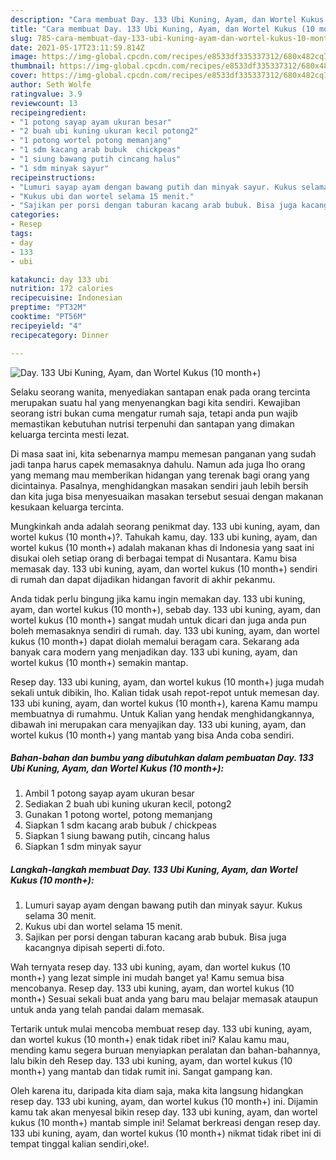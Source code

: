 ```yaml
---
description: "Cara membuat Day. 133 Ubi Kuning, Ayam, dan Wortel Kukus (10 month+) yang enak dan Mudah Dibuat"
title: "Cara membuat Day. 133 Ubi Kuning, Ayam, dan Wortel Kukus (10 month+) yang enak dan Mudah Dibuat"
slug: 785-cara-membuat-day-133-ubi-kuning-ayam-dan-wortel-kukus-10-month-yang-enak-dan-mudah-dibuat
date: 2021-05-17T23:11:59.814Z
image: https://img-global.cpcdn.com/recipes/e8533df335337312/680x482cq70/day-133-ubi-kuning-ayam-dan-wortel-kukus-10-month-foto-resep-utama.jpg
thumbnail: https://img-global.cpcdn.com/recipes/e8533df335337312/680x482cq70/day-133-ubi-kuning-ayam-dan-wortel-kukus-10-month-foto-resep-utama.jpg
cover: https://img-global.cpcdn.com/recipes/e8533df335337312/680x482cq70/day-133-ubi-kuning-ayam-dan-wortel-kukus-10-month-foto-resep-utama.jpg
author: Seth Wolfe
ratingvalue: 3.9
reviewcount: 13
recipeingredient:
- "1 potong sayap ayam ukuran besar"
- "2 buah ubi kuning ukuran kecil potong2"
- "1 potong wortel potong memanjang"
- "1 sdm kacang arab bubuk  chickpeas"
- "1 siung bawang putih cincang halus"
- "1 sdm minyak sayur"
recipeinstructions:
- "Lumuri sayap ayam dengan bawang putih dan minyak sayur. Kukus selama 30 menit."
- "Kukus ubi dan wortel selama 15 menit."
- "Sajikan per porsi dengan taburan kacang arab bubuk. Bisa juga kacangnya dipisah seperti di.foto."
categories:
- Resep
tags:
- day
- 133
- ubi

katakunci: day 133 ubi 
nutrition: 172 calories
recipecuisine: Indonesian
preptime: "PT32M"
cooktime: "PT56M"
recipeyield: "4"
recipecategory: Dinner

---
```



![Day. 133 Ubi Kuning, Ayam, dan Wortel Kukus (10 month+)](https://img-global.cpcdn.com/recipes/e8533df335337312/680x482cq70/day-133-ubi-kuning-ayam-dan-wortel-kukus-10-month-foto-resep-utama.jpg)

Selaku seorang wanita, menyediakan santapan enak pada orang tercinta merupakan suatu hal yang menyenangkan bagi kita sendiri. Kewajiban seorang istri bukan cuma mengatur rumah saja, tetapi anda pun wajib memastikan kebutuhan nutrisi terpenuhi dan santapan yang dimakan keluarga tercinta mesti lezat.

Di masa  saat ini, kita sebenarnya mampu memesan panganan yang sudah jadi tanpa harus capek memasaknya dahulu. Namun ada juga lho orang yang memang mau memberikan hidangan yang terenak bagi orang yang dicintainya. Pasalnya, menghidangkan masakan sendiri jauh lebih bersih dan kita juga bisa menyesuaikan masakan tersebut sesuai dengan makanan kesukaan keluarga tercinta. 



Mungkinkah anda adalah seorang penikmat day. 133 ubi kuning, ayam, dan wortel kukus (10 month+)?. Tahukah kamu, day. 133 ubi kuning, ayam, dan wortel kukus (10 month+) adalah makanan khas di Indonesia yang saat ini disukai oleh setiap orang di berbagai tempat di Nusantara. Kamu bisa memasak day. 133 ubi kuning, ayam, dan wortel kukus (10 month+) sendiri di rumah dan dapat dijadikan hidangan favorit di akhir pekanmu.

Anda tidak perlu bingung jika kamu ingin memakan day. 133 ubi kuning, ayam, dan wortel kukus (10 month+), sebab day. 133 ubi kuning, ayam, dan wortel kukus (10 month+) sangat mudah untuk dicari dan juga anda pun boleh memasaknya sendiri di rumah. day. 133 ubi kuning, ayam, dan wortel kukus (10 month+) dapat diolah memalui beragam cara. Sekarang ada banyak cara modern yang menjadikan day. 133 ubi kuning, ayam, dan wortel kukus (10 month+) semakin mantap.

Resep day. 133 ubi kuning, ayam, dan wortel kukus (10 month+) juga mudah sekali untuk dibikin, lho. Kalian tidak usah repot-repot untuk memesan day. 133 ubi kuning, ayam, dan wortel kukus (10 month+), karena Kamu mampu membuatnya di rumahmu. Untuk Kalian yang hendak menghidangkannya, dibawah ini merupakan cara menyajikan day. 133 ubi kuning, ayam, dan wortel kukus (10 month+) yang mantab yang bisa Anda coba sendiri.

<!--inarticleads1-->

##### Bahan-bahan dan bumbu yang dibutuhkan dalam pembuatan Day. 133 Ubi Kuning, Ayam, dan Wortel Kukus (10 month+):

1. Ambil 1 potong sayap ayam ukuran besar
1. Sediakan 2 buah ubi kuning ukuran kecil, potong2
1. Gunakan 1 potong wortel, potong memanjang
1. Siapkan 1 sdm kacang arab bubuk / chickpeas
1. Siapkan 1 siung bawang putih, cincang halus
1. Siapkan 1 sdm minyak sayur




<!--inarticleads2-->

##### Langkah-langkah membuat Day. 133 Ubi Kuning, Ayam, dan Wortel Kukus (10 month+):

1. Lumuri sayap ayam dengan bawang putih dan minyak sayur. Kukus selama 30 menit.
1. Kukus ubi dan wortel selama 15 menit.
1. Sajikan per porsi dengan taburan kacang arab bubuk. Bisa juga kacangnya dipisah seperti di.foto.




Wah ternyata resep day. 133 ubi kuning, ayam, dan wortel kukus (10 month+) yang lezat simple ini mudah banget ya! Kamu semua bisa mencobanya. Resep day. 133 ubi kuning, ayam, dan wortel kukus (10 month+) Sesuai sekali buat anda yang baru mau belajar memasak ataupun untuk anda yang telah pandai dalam memasak.

Tertarik untuk mulai mencoba membuat resep day. 133 ubi kuning, ayam, dan wortel kukus (10 month+) enak tidak ribet ini? Kalau kamu mau, mending kamu segera buruan menyiapkan peralatan dan bahan-bahannya, lalu bikin deh Resep day. 133 ubi kuning, ayam, dan wortel kukus (10 month+) yang mantab dan tidak rumit ini. Sangat gampang kan. 

Oleh karena itu, daripada kita diam saja, maka kita langsung hidangkan resep day. 133 ubi kuning, ayam, dan wortel kukus (10 month+) ini. Dijamin kamu tak akan menyesal bikin resep day. 133 ubi kuning, ayam, dan wortel kukus (10 month+) mantab simple ini! Selamat berkreasi dengan resep day. 133 ubi kuning, ayam, dan wortel kukus (10 month+) nikmat tidak ribet ini di tempat tinggal kalian sendiri,oke!.

